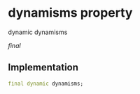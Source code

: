 


# dynamisms property






dynamic dynamisms
  
_final_






## Implementation

```dart
final dynamic dynamisms;


```







